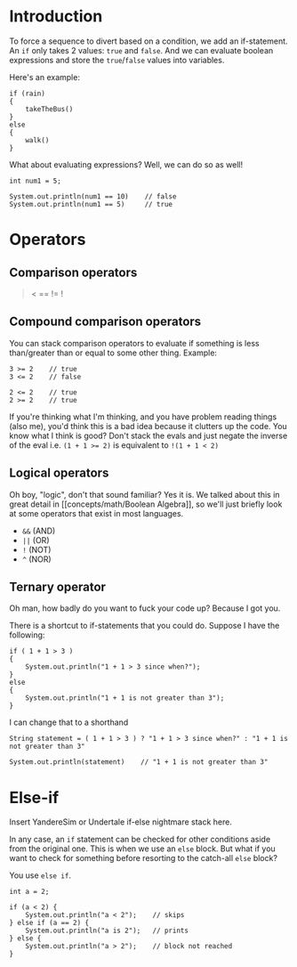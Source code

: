 # Introduction
To force a sequence to divert based on a condition, we add an if-statement. An `if` only takes 2 values: `true` and `false`. And we can evaluate boolean expressions and store the `true`/`false` values into variables.

Here's an example:
```
if (rain)
{
	takeTheBus()
}
else
{
	walk()
}
```

What about evaluating expressions? Well, we can do so as well!
```
int num1 = 5;

System.out.println(num1 == 10)    // false
System.out.println(num1 == 5)     // true
```
# Operators
## Comparison operators
> < == != !
## Compound comparison operators
You can stack comparison operators to evaluate if something is less than/greater than or equal to some other thing. Example: 
```
3 >= 2    // true
3 <= 2    // false

2 <= 2    // true
2 >= 2    // true
``` 

If you're thinking what I'm thinking, and you have problem reading things (also me), you'd think this is a bad idea because it clutters up the code. You know what I think is good? Don't stack the evals and just negate the inverse of the eval i.e. `(1 + 1 >= 2)` is equivalent to `!(1 + 1 < 2)`
## Logical operators
Oh boy, "logic", don't that sound familiar? Yes it is. We talked about this in great detail in [[concepts/math/Boolean Algebra]], so we'll just briefly look at some operators that exist in most languages.
- `&&` (AND)
- `||` (OR)
- `!` (NOT)
- `^` (NOR)
## Ternary operator
Oh man, how badly do you want to fuck your code up? Because I got you.

There is a shortcut to if-statements that you could do. Suppose I have the following:
```
if ( 1 + 1 > 3 )
{
	System.out.println("1 + 1 > 3 since when?");
}
else 
{
	System.out.println("1 + 1 is not greater than 3");
}
```

I can change that to a shorthand 
```
String statement = ( 1 + 1 > 3 ) ? "1 + 1 > 3 since when?" : "1 + 1 is not greater than 3"

System.out.println(statement)    // "1 + 1 is not greater than 3"
```
# Else-if
Insert YandereSim or Undertale if-else nightmare stack here.

In any case, an `if` statement can be checked for other conditions aside from the original one. This is when we use an `else` block. But what if you want to check for something before resorting to the catch-all `else` block?

You use `else if`.

```
int a = 2;

if (a < 2) {
	System.out.println("a < 2");    // skips
} else if (a == 2) {
	System.out.println("a is 2");   // prints
} else {
	System.out.println("a > 2");    // block not reached
}
```


